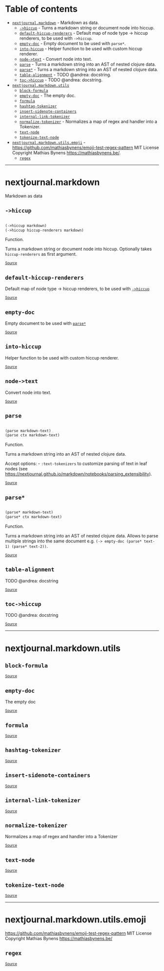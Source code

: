 # Table of contents
-  [`nextjournal.markdown`](#nextjournal.markdown)  - Markdown as data.
    -  [`->hiccup`](#nextjournal.markdown/->hiccup) - Turns a markdown string or document node into hiccup.
    -  [`default-hiccup-renderers`](#nextjournal.markdown/default-hiccup-renderers) - Default map of node type -> hiccup renderers, to be used with <code>-&gt;hiccup</code>.
    -  [`empty-doc`](#nextjournal.markdown/empty-doc) - Empty document to be used with <code>parse*</code>.
    -  [`into-hiccup`](#nextjournal.markdown/into-hiccup) - Helper function to be used with custom hiccup renderer.
    -  [`node->text`](#nextjournal.markdown/node->text) - Convert node into text.
    -  [`parse`](#nextjournal.markdown/parse) - Turns a markdown string into an AST of nested clojure data.
    -  [`parse*`](#nextjournal.markdown/parse*) - Turns a markdown string into an AST of nested clojure data.
    -  [`table-alignment`](#nextjournal.markdown/table-alignment) - TODO @andrea: docstring.
    -  [`toc->hiccup`](#nextjournal.markdown/toc->hiccup) - TODO @andrea: docstring.
-  [`nextjournal.markdown.utils`](#nextjournal.markdown.utils) 
    -  [`block-formula`](#nextjournal.markdown.utils/block-formula)
    -  [`empty-doc`](#nextjournal.markdown.utils/empty-doc) - The empty doc.
    -  [`formula`](#nextjournal.markdown.utils/formula)
    -  [`hashtag-tokenizer`](#nextjournal.markdown.utils/hashtag-tokenizer)
    -  [`insert-sidenote-containers`](#nextjournal.markdown.utils/insert-sidenote-containers)
    -  [`internal-link-tokenizer`](#nextjournal.markdown.utils/internal-link-tokenizer)
    -  [`normalize-tokenizer`](#nextjournal.markdown.utils/normalize-tokenizer) - Normalizes a map of regex and handler into a Tokenizer.
    -  [`text-node`](#nextjournal.markdown.utils/text-node)
    -  [`tokenize-text-node`](#nextjournal.markdown.utils/tokenize-text-node)
-  [`nextjournal.markdown.utils.emoji`](#nextjournal.markdown.utils.emoji)  - https://github.com/mathiasbynens/emoji-test-regex-pattern MIT License Copyright Mathias Bynens <https://mathiasbynens.be/>.
    -  [`regex`](#nextjournal.markdown.utils.emoji/regex)

-----
# <a name="nextjournal.markdown">nextjournal.markdown</a>


Markdown as data




## <a name="nextjournal.markdown/->hiccup">`->hiccup`</a>
``` clojure

(->hiccup markdown)
(->hiccup hiccup-renderers markdown)
```
Function.

Turns a markdown string or document node into hiccup. Optionally takes
  `hiccup-renderers` as first argument.
<p><sub><a href="https://github.com/nextjournal/markdown/blob/main/src/nextjournal/markdown.cljc#L45-L53">Source</a></sub></p>

## <a name="nextjournal.markdown/default-hiccup-renderers">`default-hiccup-renderers`</a>




Default map of node type -> hiccup renderers, to be used with [`->hiccup`](#nextjournal.markdown/->hiccup)
<p><sub><a href="https://github.com/nextjournal/markdown/blob/main/src/nextjournal/markdown.cljc#L41-L43">Source</a></sub></p>

## <a name="nextjournal.markdown/empty-doc">`empty-doc`</a>




Empty document to be used with [`parse*`](#nextjournal.markdown/parse*)
<p><sub><a href="https://github.com/nextjournal/markdown/blob/main/src/nextjournal/markdown.cljc#L8-L10">Source</a></sub></p>

## <a name="nextjournal.markdown/into-hiccup">`into-hiccup`</a>




Helper function to be used with custom hiccup renderer.
<p><sub><a href="https://github.com/nextjournal/markdown/blob/main/src/nextjournal/markdown.cljc#L59-L61">Source</a></sub></p>

## <a name="nextjournal.markdown/node->text">`node->text`</a>




Convert node into text.
<p><sub><a href="https://github.com/nextjournal/markdown/blob/main/src/nextjournal/markdown.cljc#L55-L57">Source</a></sub></p>

## <a name="nextjournal.markdown/parse">`parse`</a>
``` clojure

(parse markdown-text)
(parse ctx markdown-text)
```
Function.

Turns a markdown string into an AST of nested clojure data.

  Accept options:
    - `:text-tokenizers` to customize parsing of text in leaf nodes (see https://nextjournal.github.io/markdown/notebooks/parsing_extensibility).
  
<p><sub><a href="https://github.com/nextjournal/markdown/blob/main/src/nextjournal/markdown.cljc#L22-L37">Source</a></sub></p>

## <a name="nextjournal.markdown/parse*">`parse*`</a>
``` clojure

(parse* markdown-text)
(parse* ctx markdown-text)
```
Function.

Turns a markdown string into an AST of nested clojure data.
  Allows to parse multiple strings into the same document
  e.g. `(-> empty-doc (parse* text-1) (parse* text-2))`.
<p><sub><a href="https://github.com/nextjournal/markdown/blob/main/src/nextjournal/markdown.cljc#L12-L20">Source</a></sub></p>

## <a name="nextjournal.markdown/table-alignment">`table-alignment`</a>




TODO @andrea: docstring
<p><sub><a href="https://github.com/nextjournal/markdown/blob/main/src/nextjournal/markdown.cljc#L63-L65">Source</a></sub></p>

## <a name="nextjournal.markdown/toc->hiccup">`toc->hiccup`</a>




TODO @andrea: docstring
<p><sub><a href="https://github.com/nextjournal/markdown/blob/main/src/nextjournal/markdown.cljc#L67-L69">Source</a></sub></p>

-----
# <a name="nextjournal.markdown.utils">nextjournal.markdown.utils</a>






## <a name="nextjournal.markdown.utils/block-formula">`block-formula`</a>



<p><sub><a href="https://github.com/nextjournal/markdown/blob/main/src/nextjournal/markdown/utils.cljc#L23-L23">Source</a></sub></p>

## <a name="nextjournal.markdown.utils/empty-doc">`empty-doc`</a>




The empty doc
<p><sub><a href="https://github.com/nextjournal/markdown/blob/main/src/nextjournal/markdown/utils.cljc#L5-L7">Source</a></sub></p>

## <a name="nextjournal.markdown.utils/formula">`formula`</a>



<p><sub><a href="https://github.com/nextjournal/markdown/blob/main/src/nextjournal/markdown/utils.cljc#L21-L21">Source</a></sub></p>

## <a name="nextjournal.markdown.utils/hashtag-tokenizer">`hashtag-tokenizer`</a>



<p><sub><a href="https://github.com/nextjournal/markdown/blob/main/src/nextjournal/markdown/utils.cljc#L13-L13">Source</a></sub></p>

## <a name="nextjournal.markdown.utils/insert-sidenote-containers">`insert-sidenote-containers`</a>



<p><sub><a href="https://github.com/nextjournal/markdown/blob/main/src/nextjournal/markdown/utils.cljc#L17-L17">Source</a></sub></p>

## <a name="nextjournal.markdown.utils/internal-link-tokenizer">`internal-link-tokenizer`</a>



<p><sub><a href="https://github.com/nextjournal/markdown/blob/main/src/nextjournal/markdown/utils.cljc#L15-L15">Source</a></sub></p>

## <a name="nextjournal.markdown.utils/normalize-tokenizer">`normalize-tokenizer`</a>




Normalizes a map of regex and handler into a Tokenizer
<p><sub><a href="https://github.com/nextjournal/markdown/blob/main/src/nextjournal/markdown/utils.cljc#L9-L11">Source</a></sub></p>

## <a name="nextjournal.markdown.utils/text-node">`text-node`</a>



<p><sub><a href="https://github.com/nextjournal/markdown/blob/main/src/nextjournal/markdown/utils.cljc#L19-L19">Source</a></sub></p>

## <a name="nextjournal.markdown.utils/tokenize-text-node">`tokenize-text-node`</a>



<p><sub><a href="https://github.com/nextjournal/markdown/blob/main/src/nextjournal/markdown/utils.cljc#L25-L25">Source</a></sub></p>

-----
# <a name="nextjournal.markdown.utils.emoji">nextjournal.markdown.utils.emoji</a>


https://github.com/mathiasbynens/emoji-test-regex-pattern
  MIT License
  Copyright Mathias Bynens <https://mathiasbynens.be/>




## <a name="nextjournal.markdown.utils.emoji/regex">`regex`</a>



<p><sub><a href="https://github.com/nextjournal/markdown/blob/main/src/nextjournal/markdown/utils/emoji.cljc#L15-L16">Source</a></sub></p>
